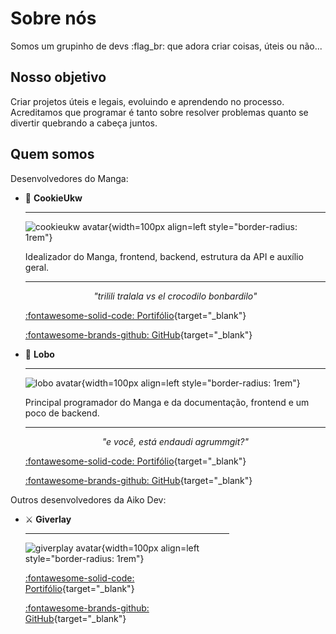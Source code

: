 # Sobre nós

Somos um grupinho de devs :flag_br: que adora criar coisas, úteis ou não...

## Nosso objetivo

Criar projetos úteis e legais, evoluindo e aprendendo no processo. Acreditamos que programar é tanto sobre resolver problemas quanto se divertir quebrando a cabeça juntos.

## Quem somos

Desenvolvedores do Manga:

<div class="grid cards" markdown>

-   :cookie: **CookieUkw**

    ***

    ![cookieukw avatar](https://github.com/cookieukw.png){width=100px align=left style="border-radius: 1rem"}

    Idealizador do Manga, frontend, backend, estrutura da API e auxílio geral.

    ***

    <p align="center"><i>"trilili tralala vs el crocodilo bonbardilo"</i></p>

    [:fontawesome-solid-code: Portifólio](https://erik98.vercel.app){target="\_blank"}

    [:fontawesome-brands-github: GitHub](https://github.com/cookieukw){target="\_blank"}

-   :wolf: **Lobo**

    ***

    ![lobo avatar](https://github.com/Lobooooooo14.png){width=100px align=left style="border-radius: 1rem"}

    Principal programador do Manga e da documentação, frontend e um poco de backend.

    ***

    <p align="center"><i>"e você, está endaudi agrummgit?"</i></p>

    [:fontawesome-solid-code: Portifólio](https://olobo.xyz){target="\_blank"}

    [:fontawesome-brands-github: GitHub](https://github.com/Lobooooooo14){target="\_blank"}

</div>

Outros desenvolvedores da Aiko Dev:

<div class="grid cards" style="max-width: 350px" markdown>

-   :crossed_swords: **Giverlay**

    ***

    ![giverplay avatar](https://github.com/giverplay.png){width=100px align=left style="border-radius: 1rem"}

    [:fontawesome-solid-code: Portifólio](https://giverplay.me/){target="\_blank"}

    [:fontawesome-brands-github: GitHub](https://github.com/giverplay){target="\_blank"}

</div>
